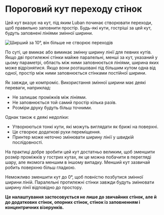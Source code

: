 Пороговий кут переходу стінок
====

Цей кут вказує на кут, під яким Luban починає створювати переходи, щоб правильно заповнити простір. Будь-які кути, гостріші за цей кут, будуть заповнені лініями змінної ширини.

![Ширший за 10°, він більше не створює переходів](../images/wall_transition_angle.png)

По суті, це вмикає або вимикає змінну ширину лінії для певних кутів. Якщо дві протилежні стінки майже паралельні, менші за кут, указаний у цьому параметрі, область між ними заповнюється лініями, ширина яких може відрізнятися. Якщо вони розташовані під більшим кутом одна від одної, простір між ними заповнюється стінками постійної ширини.

Як завжди, це компроміс. Використання змінної ширини має деякі переваги, наприклад:

* Не залишає проміжків між лініями.
* Не заповнюється той самий простір кілька разів.
* Розміри друку будуть більш точними.

Однак також є деякі недоліки:

* Утворюються тонкі кути, які можуть виглядати як брижі на поверхні.
* Це створює додаткові рухи переміщення.
* Принтер може неточно змінювати ширину лінії у швидкій послідовності.

На практиці добре зробити цей кут достатньо великим, щоб зменшити розмір проміжків у гострих кутах, як це можна побачити в перегляді шару, але якомога меншим в іншому випадку. Менший кут зазвичай робить поверхню більш гладкою.

Неможливо зменшити кут до 0°, щоб повністю позбутися змінної ширини ліній. Паралельні протилежні стінки завжди будуть змінювати ширину лінії відповідно до простору.

**Це налаштування застосовується не лише до звичайних стінок, але й до додаткових стінок, опорних стінок, стінок із заповненням і концентричних візерунків.**
